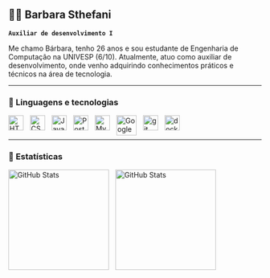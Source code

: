 ## 👩‍💻 Barbara Sthefani

**`Auxiliar de desenvolvimento I`**

Me chamo Bárbara, tenho 26 anos e sou estudante de Engenharia de Computação na UNIVESP (6/10). Atualmente, atuo como auxiliar de desenvolvimento, onde venho adquirindo conhecimentos práticos e técnicos na área de tecnologia.

----

### 🦇 Linguagens e tecnologias


<img 
    align="left" 
    alt="HTML"
    title="HTML" 
    width="30px" 
    style="padding-right: 10px;" 
    src="https://cdn.jsdelivr.net/gh/devicons/devicon@latest/icons/html5/html5-original.svg" 
/>

<img 
    align="left" 
    alt="CSS"
    title="CSS" 
    width="30px" 
    style="padding-right: 10px;" 
    src="https://cdn.jsdelivr.net/gh/devicons/devicon@latest/icons/css3/css3-original.svg" />
          
          

<img 
    align="left" 
    alt="Javascript"
    title="Javascript" 
    width="30px" 
    style="padding-right: 10px;" 
    src="https://cdn.jsdelivr.net/gh/devicons/devicon@latest/icons/javascript/javascript-original.svg" />


  <img 
    align="left" 
    alt="PostgreSQL"
    title="PostgreSQL"  
    width="30px" 
    style="padding-right: 10px;" 
    src="https://cdn.jsdelivr.net/gh/devicons/devicon@latest/icons/postgresql/postgresql-original.svg" />

   <img 
    align="left" 
    alt="MySQL"
    title="MySQL"  
    width="30px" 
    style="padding-right: 10px;" 
    src="https://cdn.jsdelivr.net/gh/devicons/devicon@latest/icons/mysql/mysql-original.svg" />

    
<img 
    align="left" 
    alt="Google Cloud Platform"
    title="Google Cloud Platform" 
    width="40px" 
    style="padding-right: 10px;" 
    src="https://cdn.jsdelivr.net/gh/devicons/devicon@latest/icons/googlecloud/googlecloud-original-wordmark.svg" />
          

          
<img 
    align="left" 
    alt="git"
    title="git" 
    width="30px" 
    style="padding-right: 10px;" 
    src="https://cdn.jsdelivr.net/gh/devicons/devicon@latest/icons/docker/docker-plain.svg" />
          

<img 
    align="left" 
    alt="docker"
    title="docker" 
    width="30px" 
    style="padding-right: 10px;" 
    src="https://cdn.jsdelivr.net/gh/devicons/devicon@latest/icons/git/git-original-wordmark.svg" />


</br></br>

---
### 🦇 Estatísticas

<p>
  <img 
    align="left" 
    alt="GitHub Stats" 
    height="200" 
    style="padding-right: 10px;" 
    src="https://github-readme-stats.vercel.app/api?username=Barbssx&show_icons=true&theme=chartreuse-dark&include_all_commits=true&locale=pt-br" 
  />

<img 
      align="left" 
      alt="GitHub Stats" 
      height="200" 
      src="https://github-readme-stats.vercel.app/api/top-langs/?username=Barbssx&theme=chartreuse-dark&layout=compact&custom_title=Tecnologias&langs_count=9" 
  />

</p>
